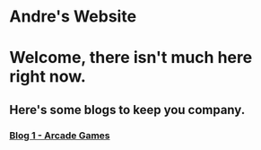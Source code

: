 # Andre's Website

# Welcome, there isn't much here right now.

## Here's some blogs to keep you company.

### [Blog 1 - Arcade Games](blog1.md)
